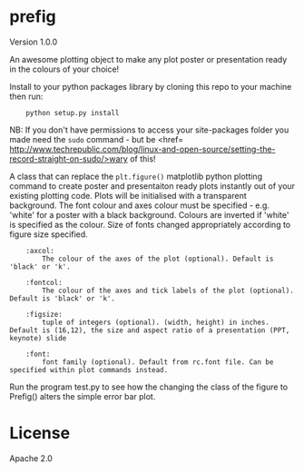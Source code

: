 prefig
======
Version 1.0.0

An awesome plotting object to make any plot poster or presentation ready in the colours of your choice!

Install to your python packages library by cloning this repo to your machine then run:

        python setup.py install
        
NB: If you don't have permissions to access your site-packages folder you made need the `sudo` command - but be <a><href= http://www.techrepublic.com/blog/linux-and-open-source/setting-the-record-straight-on-sudo/>wary</a> of this! 

A class that can replace the `plt.figure()` matplotlib python plotting command to create poster and presentaiton ready plots instantly out of your existing plotting code. Plots will be initialised with a transparent background. The font colour and axes colour must be specified - e.g. 'white' for a poster with a black background. Colours are inverted if 'white' is specified as the colour. Size of fonts changed appropriately according to figure size specified. 
        
        :axcol:
            The colour of the axes of the plot (optional). Default is 'black' or 'k'.
        
        :fontcol:
            The colour of the axes and tick labels of the plot (optional). Default is 'black' or 'k'.
        
        :figsize:
            tuple of integers (optional). (width, height) in inches. Default is (16,12), the size and aspect ratio of a presentation (PPT, keynote) slide
            
        :font: 
            font family (optional). Default from rc.font file. Can be specified within plot commands instead. 


Run the program test.py to see how the changing the class of the figure to Prefig() alters the simple error bar plot. 


License 
====
Apache 2.0
